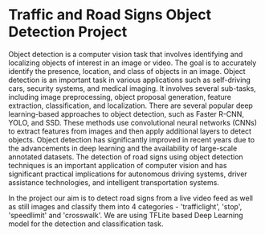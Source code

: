 # Traffic and Road Signs Object Detection Project

Object detection is a computer vision task that involves identifying and localizing objects of interest in an image or video. The goal is to accurately identify the presence, location, and class of objects in an image. Object detection is an important task in various applications such as self-driving cars, security systems, and medical imaging. It involves several sub-tasks, including image preprocessing, object proposal generation, feature extraction, classification, and localization.
There are several popular deep learning-based approaches to object detection, such as Faster R-CNN, YOLO, and SSD. These methods use convolutional neural networks (CNNs) to extract features from images and then apply additional layers to detect objects. Object detection has significantly improved in recent years due to the advancements in deep learning and the availability of large-scale annotated datasets. The detection of road signs using object detection techniques is an important application of computer vision and has significant practical implications for autonomous driving systems, driver assistance technologies, and intelligent transportation systems.

In the project our aim is to detect road signs from a live video feed as well as still images and classify them into 4 categories - 'trafficlight', 'stop', 'speedlimit' and 'crosswalk'. We are using TFLite based Deep Learning model for the detection and classification task.
